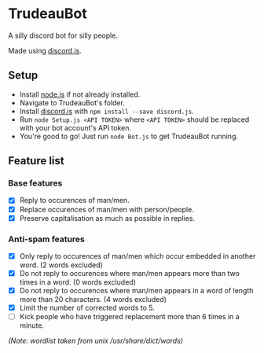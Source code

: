 # TrudeauBot

A silly discord bot for silly people.

Made using [discord.js](https://discord.js.org/#/).

## Setup

* Install [node.js](https://nodejs.org/en/) if not already installed.
* Navigate to TrudeauBot's folder.
* Install [discord.js](https://discord.js.org/#/) with `npm install --save discord.js`.
* Run `node Setup.js <API TOKEN>` where `<API TOKEN>` should be replaced with your bot account's API token.
* You're good to go! Just run `node Bot.js` to get TrudeauBot running.

## Feature list
### Base features
- [x] Reply to occurences of man/men.
- [x] Replace occurences of man/men with person/people.
- [x] Preserve capitalisation as much as possible in replies.

### Anti-spam features
- [x] Only reply to occurences of man/men which occur embedded in another word. (2 words excluded)
- [x] Do not reply to occurences where man/men appears more than two times in a word. (0 words excluded)
- [x] Do not reply to occurences where man/men appears in a word of length more than 20 characters. (4 words excluded)
- [x] Limit the number of corrected words to 5.
- [ ] Kick people who have triggered replacement more than 6 times in a minute.

*(Note: wordlist taken from unix /usr/share/dict/words)*
